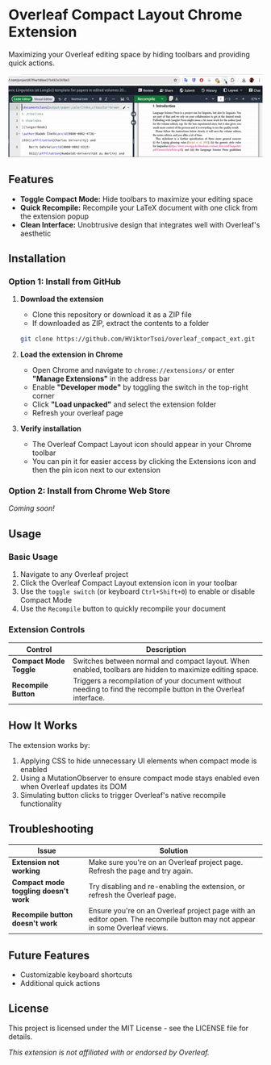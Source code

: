 # Overleaf Compact Layout Chrome Extension

Maximizing your Overleaf editing space by hiding toolbars and providing quick actions.

<!-- 插入图片 -->
![Overleaf Compact Layout](doc/demo.gif)

## Features

- **Toggle Compact Mode:** Hide toolbars to maximize your editing space
- **Quick Recompile:** Recompile your LaTeX document with one click from the extension popup
- **Clean Interface:** Unobtrusive design that integrates well with Overleaf's aesthetic

## Installation

### Option 1: Install from GitHub

1. **Download the extension**
   - Clone this repository or download it as a ZIP file
   - If downloaded as ZIP, extract the contents to a folder

   ```bash
   git clone https://github.com/HViktorTsoi/overleaf_compact_ext.git
   ```

2. **Load the extension in Chrome**
   - Open Chrome and navigate to `chrome://extensions/` or enter **"Manage Extensions"** in the address bar
   - Enable **"Developer mode"** by toggling the switch in the top-right corner
   - Click **"Load unpacked"** and select the extension folder
   - Refresh your overleaf page

3. **Verify installation**
   - The Overleaf Compact Layout icon should appear in your Chrome toolbar
   - You can pin it for easier access by clicking the Extensions icon and then the pin icon next to our extension

### Option 2: Install from Chrome Web Store

*Coming soon!*

## Usage

### Basic Usage

1. Navigate to any Overleaf project
2. Click the Overleaf Compact Layout extension icon in your toolbar
3. Use the `toggle switch` (or keyboard `Ctrl+Shift+0`) to enable or disable Compact Mode
4. Use the `Recompile` button to quickly recompile your document

<!-- [Usage Demo](screenshots/usage-demo.png) -->

### Extension Controls

| Control | Description |
|---------|-------------|
| **Compact Mode Toggle** | Switches between normal and compact layout. When enabled, toolbars are hidden to maximize editing space. |
| **Recompile Button** | Triggers a recompilation of your document without needing to find the recompile button in the Overleaf interface. |


## How It Works

The extension works by:

1. Applying CSS to hide unnecessary UI elements when compact mode is enabled
2. Using a MutationObserver to ensure compact mode stays enabled even when Overleaf updates its DOM
3. Simulating button clicks to trigger Overleaf's native recompile functionality

## Troubleshooting

| Issue | Solution |
|-------|----------|
| **Extension not working** | Make sure you're on an Overleaf project page. Refresh the page and try again. |
| **Compact mode toggling doesn't work** | Try disabling and re-enabling the extension, or refresh the Overleaf page. |
| **Recompile button doesn't work** | Ensure you're on an Overleaf project page with an editor open. The recompile button may not appear in some Overleaf views. |

## Future Features

<!-- - Theme customization options -->
- Customizable keyboard shortcuts
- Additional quick actions

<!-- ## Contributing

Contributions are welcome! Please feel free to submit a Pull Request.

1. Fork the repository
2. Create your feature branch (`git checkout -b feature/amazing-feature`)
3. Commit your changes (`git commit -m 'Add some amazing feature'`)
4. Push to the branch (`git push origin feature/amazing-feature`)
5. Open a Pull Request -->

## License

This project is licensed under the MIT License - see the LICENSE file for details.

<!-- ## Acknowledgments

- Thanks to Overleaf for creating an excellent LaTeX editing platform
- Icon designed with inspiration from Overleaf's brand identity

--- -->

*This extension is not affiliated with or endorsed by Overleaf.*
